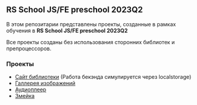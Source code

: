 ## RS School JS/FE preschool 2023Q2
В этом репозитарии представлены проекты, созданные в рамках обучения в **RS School JS/FE preschool 2023Q2**

Все проекты созданы без использования сторонних библиотек и препроцессоров.

### Проекты

- [Сайт библиотеки](https://slumrag.github.io/JSFEPRESCHOOL2023Q2/library/)
(Работа бекэнда симулируется через localstorage)
- [Галлерея изображений](https://slumrag.github.io/JSFEPRESCHOOL2023Q2/image-gallery/)
- [Аудиоплеер](https://slumrag.github.io/JSFEPRESCHOOL2023Q2/audio-player/)
- [Змейка](https://slumrag.github.io/JSFEPRESCHOOL2023Q2/random-game/)
